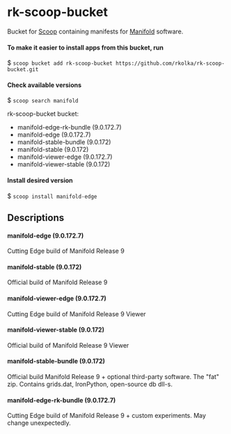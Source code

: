 # rk-scoop-bucket

Bucket for [Scoop](http://scoop.sh) containing manifests for [Manifold](http://manifold.net) software.

#### To make it easier to install apps from this bucket, run

$ `scoop bucket add rk-scoop-bucket https://github.com/rkolka/rk-scoop-bucket.git`

#### Check available versions

$ `scoop search manifold`

rk-scoop-bucket bucket:
- manifold-edge-rk-bundle (9.0.172.7)
- manifold-edge (9.0.172.7)
- manifold-stable-bundle (9.0.172)
- manifold-stable (9.0.172)
- manifold-viewer-edge (9.0.172.7)
- manifold-viewer-stable (9.0.172)

#### Install desired version

$ `scoop install manifold-edge`

## Descriptions
#### manifold-edge (9.0.172.7)
Cutting Edge build of Manifold Release 9
#### manifold-stable (9.0.172)
Official build of Manifold Release 9
#### manifold-viewer-edge (9.0.172.7)
Cutting Edge build of Manifold Release 9 Viewer
#### manifold-viewer-stable (9.0.172)
Official build of Manifold Release 9 Viewer
#### manifold-stable-bundle (9.0.172)
Official build Manifold Release 9 + optional third-party software.
The "fat" zip. Contains grids.dat, IronPython, open-source db dll-s.
#### manifold-edge-rk-bundle (9.0.172.7)
Cutting Edge build of Manifold Release 9 + custom experiments. May change unexpectedly.

